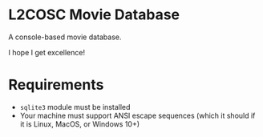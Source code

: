 # L2COSC Movie Database
A console-based movie database.

I hope I get excellence!

# Requirements
- `sqlite3` module must be installed
- Your machine must support ANSI escape sequences (which it should if it is Linux, MacOS, or Windows 10+)